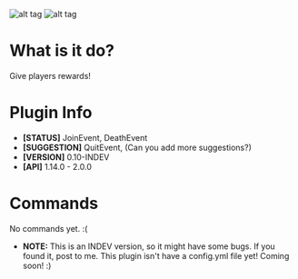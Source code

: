 ![alt tag](http://i.imgur.com/R38IWpJ.png)
![alt tag](http://i.imgur.com/j0KG8MT.png)
# What is it do?
Give players rewards!

# Plugin Info
- **[STATUS]** JoinEvent, DeathEvent
- **[SUGGESTION]** QuitEvent, (Can you add more suggestions?)
- **[VERSION]** 0.10-INDEV
- **[API]** 1.14.0 - 2.0.0

# Commands
No commands yet. :(

- **NOTE:** This is an INDEV version, so it might have some bugs. If you found it, post to me. This plugin isn't have a config.yml file yet! Coming soon! :)
